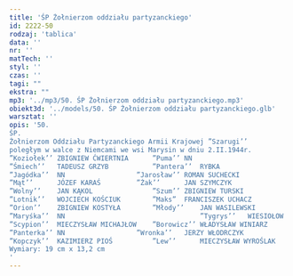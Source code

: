 ```yaml
---
title: 'ŚP Żołnierzom oddziału partyzanckiego'
id: 2222-50
rodzaj: 'tablica'
data: ''
nr: ''
matTech: ''
styl: ''
czas: ''
tagi: ""
ekstra: ""
mp3: '../mp3/50. ŚP Żołnierzom oddziału partyzanckiego.mp3'
obiekt3d: '../models/50. ŚP Żołnierzom oddziału partyzanckiego.glb'
warsztat: ''
opis: '50. 
ŚP.
Żołnierzom Oddziału Partyzanckiego Armii Krajowej ”Szarugi’’
poległym w walce z Niemcami we wsi Marysin w dniu 2.II.1944r.
”Koziołek’’	ZBIGNIEW ĆWIERTNIA		”Puma’’	NN
”Śmiech’’	TADEUSZ GRZYB			”Pantera’’	RYBKA
”Jagódka’’	NN					”Jarosław’’	ROMAN SUCHECKI
”Mąt’’		JÓZEF KARAŚ			”Żak’’		JAN SZYMCZYK
”Wolny’’	JAN KĄKOL				”Szum’’	ZBIGNIEW TURSKI
”Lotnik’’	WOJCIECH KOŚCIUK		”Maks”	FRANCISZEK UCHACZ
”Orion’’	ZBIGNIEW KOSTYŁA		”Młody’’	JAN WASILEWSKI
”Maryśka’’	NN		                    		”Tygrys’’	WIESIOŁOW              
”Scypion’’	MIECZYSŁAW MICHAJŁOW	”Borowicz’’	WŁADYSŁAW WINIARZ
”Panterka’’	NN					”Wronka’’	JERZY WŁODRCZYK
”Kopczyk’’	KAZIMIERZ PIOŚ			”Lew’’		MIECZYSŁAW WYROŚLAK
Wymiary: 19 cm x 13,2 cm 
'
---
```


